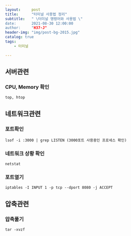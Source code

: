 ```yaml
---
layout:     post
title:      "터미널 사용법 정리"
subtitle:   " \터미널 명령어와 사용법 \"
date:       2021-08-30 12:00:00
author:     "H37-J"
header-img: "img/post-bg-2015.jpg"
catalog: true
tags:
    - 터미널
    
---
```


## 서버관련
### CPU, Memory 확인
```
top, htop
```

## 네트워크관련
### 포트확인
```
lsof -i :3000 | grep LISTEN (3000포트 사용중인 프로세스 확인)
``` 

### 네트워크 상황 확인
```
netstat
```

### 포트열기
```
iptables -I INPUT 1 -p tcp --dport 8080 -j ACCEPT
```

## 압축관련 
### 압축풀기
```
tar -xvzf
```







